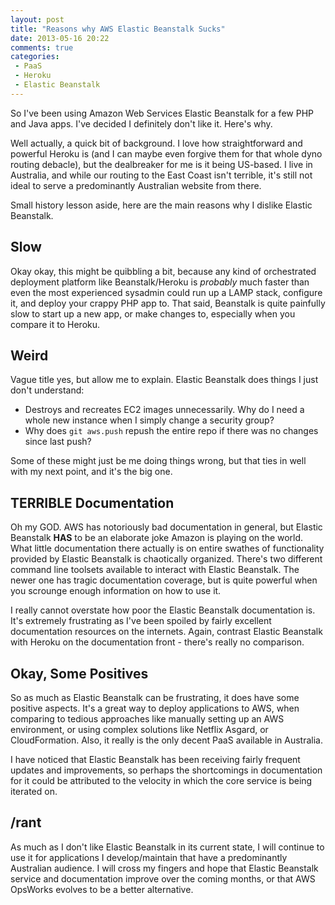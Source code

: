 ```yaml
---
layout: post
title: "Reasons why AWS Elastic Beanstalk Sucks"
date: 2013-05-16 20:22
comments: true
categories: 
 - PaaS
 - Heroku
 - Elastic Beanstalk
---
```


So I've been using Amazon Web Services Elastic Beanstalk for a few PHP and
Java apps. I've decided I definitely don't like it. Here's why.

Well actually, a quick bit of background. I love how straightforward and 
powerful Heroku is (and I can maybe even forgive them for that whole dyno 
routing debacle), but the dealbreaker for me is it being US-based. I live in 
Australia, and while our routing to the East Coast isn't terrible, it's still
not ideal to serve a predominantly Australian website from there.

Small history lesson aside, here are the main reasons why I dislike Elastic
Beanstalk.

## Slow

Okay okay, this might be quibbling a bit, because any kind of orchestrated
deployment platform like Beanstalk/Heroku is _probably_ much faster than even
the most experienced sysadmin could run up a LAMP stack, configure it, and 
deploy your crappy PHP app to. That said, Beanstalk is quite painfully slow to
start up a new app, or make changes to, especially when you compare it to 
Heroku.

## Weird

Vague title yes, but allow me to explain. Elastic Beanstalk does things I just
don't understand:

 * Destroys and recreates EC2 images unnecessarily. Why do I need a whole new
   instance when I simply change a security group?
 * Why does `git aws.push` repush the entire repo if there was no changes since
   last push?

Some of these might just be me doing things wrong, but that ties in well with
my next point, and it's the big one.

## TERRIBLE Documentation

Oh my GOD. AWS has notoriously bad documentation in general, but Elastic 
Beanstalk __HAS__ to be an elaborate joke Amazon is playing on the world. What
little documentation there actually is on entire swathes of functionality 
provided by Elastic Beanstalk is chaotically organized. There's two different
command line toolsets available to interact with Elastic Beanstalk. The newer
one has tragic documentation coverage, but is quite powerful when you scrounge
enough information on how to use it.

I really cannot overstate how poor the Elastic Beanstalk documentation is. It's
extremely frustrating as I've been spoiled by fairly excellent documentation
resources on the internets. Again, contrast Elastic Beanstalk with Heroku on
the documentation front - there's really no comparison.

## Okay, Some Positives

So as much as Elastic Beanstalk can be frustrating, it does have some positive
aspects. It's a great way to deploy applications to AWS, when comparing to
tedious approaches like manually setting up an AWS environment, or using complex
solutions like Netflix Asgard, or CloudFormation. Also, it really is the only
decent PaaS available in Australia.

I have noticed that Elastic Beanstalk has been receiving fairly frequent 
updates and improvements, so perhaps the shortcomings in documentation for it
could be attributed to the velocity in which the core service is being iterated
on.

## /rant

As much as I don't like Elastic Beanstalk in its current state, I will continue
to use it for applications I develop/maintain that have a predominantly
Australian audience. I will cross my fingers and hope that Elastic Beanstalk
service and documentation improve over the coming months, or that AWS OpsWorks
evolves to be a better alternative.
